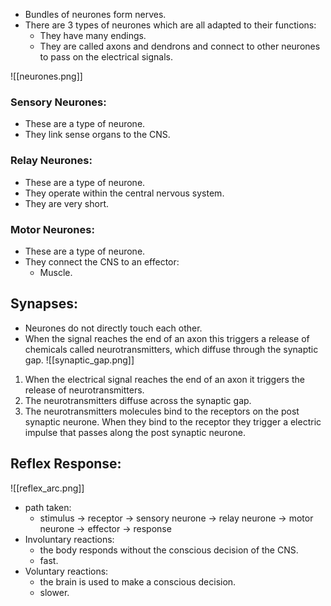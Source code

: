 - Bundles of neurones form nerves.
- There are 3 types of neurones which are all adapted to their functions:
	- They have many endings.
	- They are called axons and dendrons and connect to other neurones to pass on the electrical signals.

![[neurones.png]]

### Sensory Neurones:
- These are a type of neurone.
- They link sense organs to the CNS.

### Relay Neurones:
- These are a type of neurone.
- They operate within the central nervous system.
- They are very short.

### Motor Neurones:
- These are a type of neurone.
- They connect the CNS to an effector:
	- Muscle.

## Synapses:
- Neurones do not directly touch each other.
- When the signal reaches the end of an axon this triggers a release of chemicals called neurotransmitters, which diffuse through the synaptic gap.
![[synaptic_gap.png]]

1. When the electrical signal reaches the end of an axon it triggers the release of neurotransmitters.
2. The neurotransmitters diffuse across the synaptic gap.
3. The neurotransmitters molecules bind to the receptors on the post synaptic neurone. When they bind to the receptor they trigger a electric impulse that passes along the post synaptic neurone.

## Reflex Response:
![[reflex_arc.png]]

- path taken:
	- stimulus -> receptor -> sensory neurone -> relay neurone -> motor neurone -> effector -> response
- Involuntary reactions:
	- the body responds without the conscious decision of the CNS.
	- fast.
- Voluntary reactions:
	- the brain is used to make a conscious decision.
	- slower.

